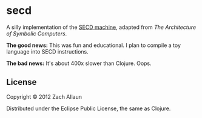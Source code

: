 # secd

A silly implementation of the
[SECD machine](https://en.wikipedia.org/wiki/SECD_machine), adapted from
_The Architecture of Symbolic Computers_.

**The good news:** This was fun and educational. I plan to compile a toy
  language into SECD instructions.

**The bad news:** It's about 400x slower than Clojure. Oops.

## License

Copyright © 2012 Zach Allaun

Distributed under the Eclipse Public License, the same as Clojure.
